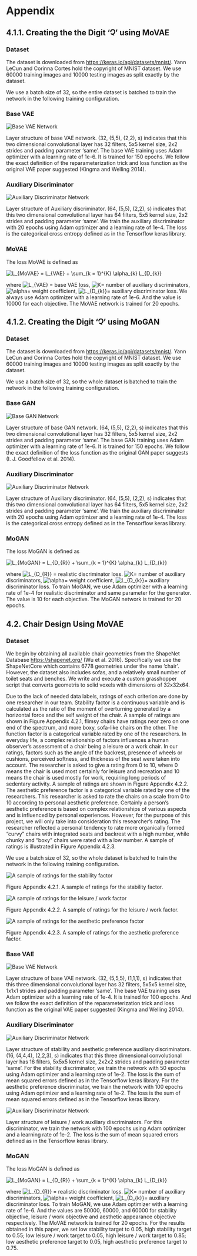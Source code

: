 # Appendix
## 4.1.1. Creating the the Digit ‘Չ’ using MoVAE
### Dataset
The dataset is downloaded from https://keras.io/api/datasets/mnist/. Yann LeCun and Corinna Cortes hold the copyright of MNIST dataset. We use 60000 training images and 10000 testing images as split exactly by the dataset. 

We use a batch size of 32, so the entire dataset is batched to train the network in the following training configuration. 

### Base VAE	

![Base VAE Network](./image_assets/4.1.1_Base_VAE_Network.png?raw=true)

Layer structure of base VAE network. (32, (5,5), (2,2), s) indicates that this two dimensional convolutional layer has 32 filters, 5x5 kernel size, 2x2 strides and padding parameter ‘same’. The base VAE training uses Adam optimizer with a learning rate of 1e-6. It is trained for 150 epochs. We follow the exact definition of the reparameterization trick and loss function as the original VAE paper suggested (Kingma and Welling 2014). 
	
### Auxiliary Discriminator 

![Auxiliary Discriminator Network](./image_assets/4.1.1_Auxiliary_Discriminator_Network.png?raw=true)

Layer structure of Auxiliary discriminator. (64, (5,5), (2,2), s) indicates that this two dimensional convolutional layer has 64 filters, 5x5 kernel size, 2x2 strides and padding parameter ‘same’. We train the auxiliary discriminator with 20 epochs using Adam optimizer and a learning rate of 1e-4. The loss is the categorical cross entropy defined as in the Tensorflow keras library. 
	
### MoVAE
The loss MoVAE is defined as 

<img src="https://i.upmath.me/svg/L_%7BMoVAE%7D%20%3D%20L_%7BVAE%7D%20%2B%20%5Csum_%7Bk%20%3D%201%7D%5E%7BK%7D%20%5Calpha_%7Bk%7D%20L_%7BD_%7Bk%7D%7D" alt="L_{MoVAE} = L_{VAE} + \sum_{k = 1}^{K} \alpha_{k} L_{D_{k}}" /> 

where <img src="https://i.upmath.me/svg/L_%7BVAE%7D" alt="L_{VAE}" /> = base VAE loss, <img src="https://i.upmath.me/svg/K" alt="K" />= number of auxiliary discriminators, <img src="https://i.upmath.me/svg/%5Calpha" alt="\alpha" />= weight coefficient, <img src="https://i.upmath.me/svg/L_%7BD_%7Bk%7D%7D" alt="L_{D_{k}}" />= auxiliary discriminator loss. We always use Adam optimizer with a learning rate of 1e-6. And the value is 10000 for each objective. The MoVAE network is trained for 20 epochs. 

## 4.1.2. Creating the Digit ‘Չ’ using MoGAN 
### Dataset
The dataset is downloaded from https://keras.io/api/datasets/mnist/. Yann LeCun and Corinna Cortes hold the copyright of MNIST dataset. We use 60000 training images and 10000 testing images as split exactly by the dataset. 

We use a batch size of 32, so the whole dataset is batched to train the network in the following training configuration. 

### Base GAN

![Base GAN Network](./image_assets/4.1.2_Base_GAN_Network.png?raw=true)

Layer structure of base GAN network. (64, (5,5), (2,2), s) indicates that this two dimensional convolutional layer has 32 filters, 5x5 kernel size, 2x2 strides and padding parameter ‘same’. The base GAN training uses Adam optimizer with a learning rate of 1e-6. It is trained for 150 epochs. We follow the exact definition of the loss function as the original GAN paper suggests (I. J. Goodfellow et al. 2014). 
	
### Auxiliary Discriminator 

![Auxiliary Discriminator Network](./image_assets/4.1.2_Auxiliary_Discriminator_Network.jpg?raw=true)

Layer structure of Auxiliary discriminator. (64, (5,5), (2,2), s) indicates that this two dimensional convolutional layer has 64 filters, 5x5 kernel size, 2x2 strides and padding parameter ‘same’. We train the auxiliary discriminator with 20 epochs using Adam optimizer and a learning rate of 1e-4. The loss is the categorical cross entropy defined as in the Tensorflow keras library. 
	
### MoGAN

The loss MoGAN is defined as 

<img src="https://i.upmath.me/svg/L_%7BMoGAN%7D%20%3D%20L_%7BD_%7BR%7D%7D%20%2B%20%5Csum_%7Bk%20%3D%201%7D%5E%7BK%7D%20%5Calpha_%7Bk%7D%20L_%7BD_%7Bk%7D%7D" alt="L_{MoGAN} = L_{D_{R}} + \sum_{k = 1}^{K} \alpha_{k} L_{D_{k}}" />

where <img src="https://i.upmath.me/svg/L_%7BD_%7BR%7D%7D" alt="L_{D_{R}}" /> = realistic discriminator loss. <img src="https://i.upmath.me/svg/K" alt="K" />= number of auxiliary discriminators, <img src="https://i.upmath.me/svg/%5Calpha" alt="\alpha" />= weight coefficient, <img src="https://i.upmath.me/svg/L_%7BD_%7Bk%7D%7D" alt="L_{D_{k}}" />= auxiliary discriminator loss. To train MoGAN, we use Adam optimizer with a learning rate of 1e-4 for realistic discriminator and same parameter for the generator. The value is 10 for each objective. The MoGAN network is trained for 20 epochs. 

## 4.2. Chair Design Using MoVAE
### Dataset
We begin by obtaining all available chair geometries from the ShapeNet Database https://shapenet.org/ (Wu et al. 2016). Specifically we use the ShapeNetCore which contains 6778 geometries under the name ‘chair’. However, the dataset also includes sofas, and a relatively small number of toilet seats and benches. We write and execute a custom grasshopper script that converts geometris to solid voxels with dimensions of 32x32x64. 

Due to the lack of needed data labels, ratings of each criterion are done by one researcher in our team. Stability factor is a continuous variable and is calculated as  the ratio of the moment of overturning generated by a horizontal force and the self weight of the chair. A sample of ratings are shown in Figure Appendix 4.2.1, flimsy chairs have ratings near zero on one end of the spectrum, and more boxy, sofa-like chairs on the other. The function factor is a categorical variable rated by one of the researchers. In everyday life, a complex relationship of factors influences a human observer’s assessment of a chair being a leisure or a work chair. In our ratings, factors such as the angle of the backrest, presence of wheels or cushions, perceived softness, and thickness of the seat were taken into account. The researcher is asked to give a rating from 0 to 10, where 0 means the chair is used most certainly for leisure and recreation and 10 means the chair is used mostly for work, requiring long periods of sedentary activity. A sample of ratings are shown in Figure Appendix 4.2.2. The aesthetic preference factor is a categorical variable rated by one of the researchers. This researcher is asked to rate the chairs on a scale from 0 to 10 according to personal aesthetic preference. Certainly a person’s aesthetic preference is based on complex relationships of various aspects and is influenced by personal experiences. However, for the purpose of this project, we will only take into consideration this researcher’s rating. The researcher reflected a personal tendency to rate more organically formed “curvy” chairs with integrated seats and backrest with a high number, while chunky and “boxy” chairs were rated with a low number. A sample of ratings is illustrated in Figure Appendix 4.2.3. 

We use a batch size of 32, so the whole dataset is batched to train the network in the following training configuration. 

![A sample of ratings for the stability factor](./image_assets/4.2_Sample_ratings_stability_factor.png?raw=true)

Figure Appendix 4.2.1. A sample of ratings for the stability factor. 

![A sample of ratings for the leisure / work factor](./image_assets/4.2_Sample_ratings_leisurework_factor.png?raw=true)

Figure Appendix 4.2.2. A sample of ratings for the leisure / work factor. 

![A sample of ratings for the aesthetic preference factor](./image_assets/4.2_Sample_ratings_aesthetic_factor.png?raw=true)

Figure Appendix 4.2.3. A sample of ratings for the aesthetic preference factor. 

### Base VAE

![Base VAE Network](./image_assets/4.2_Base_VAE_Network.png?raw=true)

Layer structure of base VAE network. (32, (5,5,5), (1,1,1), s) indicates that this three dimensional convolutional layer has 32 filters, 5x5x5 kernel size, 1x1x1 strides and padding parameter ‘same’. The base VAE training uses Adam optimizer with a learning rate of 1e-4. It is trained for 100 epochs. And we follow the exact definition of the reparameterization trick and loss function as the original VAE paper suggested (Kingma and Welling 2014). 
	
### Auxiliary Discriminator 

![Auxiliary Discriminator Network](./image_assets/4.2_Stability&Aesthetic_Auxiliary_Discriminator_Network.png?raw=true)

Layer structure of stability and aesthetic preference auxiliary discriminators. (16, (4,4,4), (2,2,3), s) indicates that this three dimensional convolutional layer has 16 filters, 5x5x5 kernel size, 2x2x2 strides and padding parameter ‘same’. 
For the stability discriminator, we train the network with 50 epochs using Adam optimizer and a learning rate of 1e-2. The loss is the sum of mean squared errors defined as in the Tensorflow keras library. 
For the aesthetic preference discriminator, we train the network with 100 epochs using Adam optimizer and a learning rate of 1e-2. The loss is the sum of mean squared errors  defined as in the Tensorflow keras library. 

![Auxiliary Discriminator Network](./image_assets/4.2_LeisureWork_Auxiliary_Discriminator_Network.png?raw=true)

Layer structure of leisure / work auxiliary discriminators. For this discriminator, we train the network with 100 epochs using Adam optimizer and a learning rate of 1e-2. The loss is the sum of mean squared errors  defined as in the Tensorflow keras library. 
	
### MoGAN
The loss MoGAN is defined as 

<img src="https://i.upmath.me/svg/L_%7BMoGAN%7D%20%3D%20L_%7BD_%7BR%7D%7D%20%2B%20%5Csum_%7Bk%20%3D%201%7D%5E%7BK%7D%20%5Calpha_%7Bk%7D%20L_%7BD_%7Bk%7D%7D" alt="L_{MoGAN} = L_{D_{R}} + \sum_{k = 1}^{K} \alpha_{k} L_{D_{k}}" />

where <img src="https://i.upmath.me/svg/L_%7BD_%7BR%7D%7D" alt="L_{D_{R}}" /> = realistic discriminator loss. <img src="https://i.upmath.me/svg/K" alt="K" />= number of auxiliary discriminators, <img src="https://i.upmath.me/svg/%5Calpha" alt="\alpha" />= weight coefficient, <img src="https://i.upmath.me/svg/L_%7BD_%7Bk%7D%7D" alt="L_{D_{k}}" />= auxiliary discriminator loss. To train MoGAN, we use Adam optimizer with a learning rate of 1e-6. And the values are 50000, 60000, and 60000 for stability objective, leisure / work objective and aesthetic appearance objective respectively. The MoVAE network is trained for 20 epochs. For the results obtained in this paper, we set low stability target to 0.05, high stability target to 0.55; low leisure / work target to 0.05, high leisure / work target to 0.85; low aesthetic preference target to 0.05, high aesthetic preference target to 0.75. 
